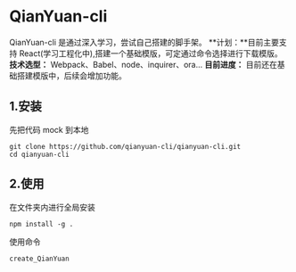 # QianYuan-cli

QianYuan-cli 是通过深入学习，尝试自己搭建的脚手架。
**计划：**目前主要支持 React(学习工程化中),搭建一个基础模版，可定通过命令选择进行下载模版。
**技术选型：** Webpack、Babel、node、inquirer、ora...
**目前进度：** 目前还在基础搭建模版中，后续会增加功能。

## 1.安装

先把代码 mock 到本地

```
git clone https://github.com/qianyuan-cli/qianyuan-cli.git
cd qianyuan-cli
```

## 2.使用

在文件夹内进行全局安装

```
npm install -g .
```

使用命令

```
create_QianYuan
```
